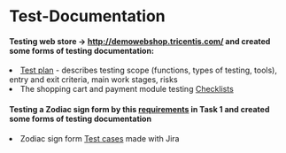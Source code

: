 # Test-Documentation

#### <p>Testing web store -> http://demowebshop.tricentis.com/ and created some forms of testing documentation:</p> 

<li>  <a href="https://docs.google.com/document/d/1wucAR1XXRtA4_9lxGkdTkYqONghi6W5WEZlQ-hHBc08/edit?usp=sharing">Test plan</a> - describes testing scope (functions, types of testing, tools), entry and exit criteria, main work stages, risks </li> 

 <li>  The shopping cart and payment module testing <a href="https://docs.google.com/spreadsheets/d/1fbmK-CzF_emggcVd9faSQc4qSu6YR-gRawBbCz1KGz4/edit?usp=sharing"> Checklists </a> </li>

#### <p>Testing a Zodiac sign form by this <a href="https://docs.google.com/document/d/1UW-sYYWTwOMHHaBhf5tDXvbK662JcKedybPu6Nvm1So/edit?usp=sharing">requirements</a> in Task 1 and created some forms of testing documentation </p>
<li>  Zodiac sign form <a href="https://docs.google.com/spreadsheets/d/17sxoiJZbBOd_HD6VtCHPxS4crJE_wZ0eZ_xm9rwr0nk/edit?usp=sharing">Test cases</a> made with Jira   </li>

<!--<li>  <a href="">Bug Reports</a> for Task 2 made with Jira</li>
</ul> 